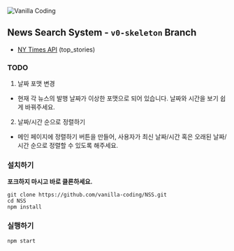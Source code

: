 ![Vanilla Coding](https://s3.ap-northeast-2.amazonaws.com/vanilla-coding/Assets/logo_regular%403x.png)

## News Search System - `v0-skeleton` Branch

* [NY Times API](https://developer.nytimes.com/) (top_stories)

### TODO

1. 날짜 포맷 변경

 - 현재 각 뉴스의 발행 날짜가 이상한 포맷으로 되어 있습니다. 날짜와 시간을 보기 쉽게 바꿔주세요.

2. 날짜/시간 순으로 정렬하기

 - 메인 페이지에 정렬하기 버튼을 만들어, 사용자가 최신 날짜/시간 혹은 오래된 날짜/시간 순으로 정렬할 수 있도록 해주세요.

### 설치하기

**포크하지 마시고 바로 클론하세요.**

```
git clone https://github.com/vanilla-coding/NSS.git
cd NSS
npm install
```

### 실행하기

```
npm start
```
